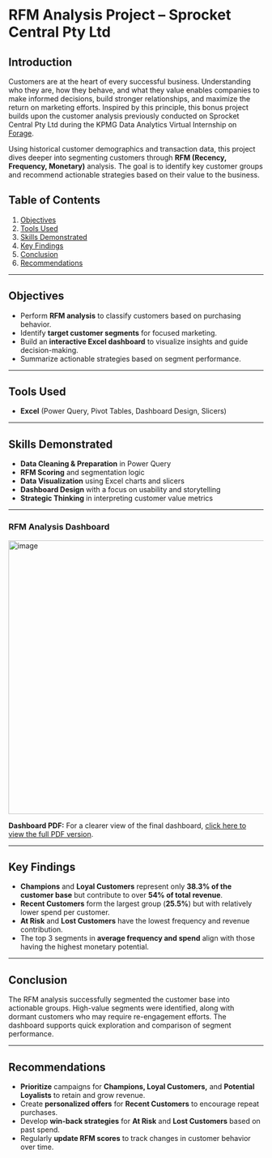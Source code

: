 # RFM Analysis Project – Sprocket Central Pty Ltd

## Introduction

Customers are at the heart of every successful business. Understanding who they are, how they behave, and what they value enables companies to make informed decisions, build stronger relationships, and maximize the return on marketing efforts. Inspired by this principle, this bonus project builds upon the customer analysis previously conducted on Sprocket Central Pty Ltd during the KPMG Data Analytics Virtual Internship on [Forage](https://www.theforage.com).

Using historical customer demographics and transaction data, this project dives deeper into segmenting customers through **RFM (Recency, Frequency, Monetary)** analysis. The goal is to identify key customer groups and recommend actionable strategies based on their value to the business.

## Table of Contents

1. [Objectives](#objectives)
2. [Tools Used](#tools-used)
3. [Skills Demonstrated](#skills-demonstrated)
4. [Key Findings](#key-findings)
5. [Conclusion](#conclusion)
6. [Recommendations](#recommendations)

---

## Objectives

* Perform **RFM analysis** to classify customers based on purchasing behavior.
* Identify **target customer segments** for focused marketing.
* Build an **interactive Excel dashboard** to visualize insights and guide decision-making.
* Summarize actionable strategies based on segment performance.

---

##  Tools Used

* **Excel** (Power Query, Pivot Tables, Dashboard Design, Slicers)

---

## Skills Demonstrated

* **Data Cleaning & Preparation** in Power Query
* **RFM Scoring** and segmentation logic
* **Data Visualization** using Excel charts and slicers
* **Dashboard Design** with a focus on usability and storytelling
* **Strategic Thinking** in interpreting customer value metrics

---

### RFM Analysis Dashboard

<img width="960" height="540" alt="image" src="https://github.com/user-attachments/assets/78647ecb-9a70-4216-87b8-e249ac219638" />

**Dashboard PDF:** For a clearer view of the final dashboard, [click here to view the full PDF version](./RFM-Dashboard.pdf).

---

## Key Findings

* **Champions** and **Loyal Customers** represent only **38.3% of the customer base** but contribute to over **54% of total revenue**.
* **Recent Customers** form the largest group (**25.5%**) but with relatively lower spend per customer.
* **At Risk** and **Lost Customers** have the lowest frequency and revenue contribution.
* The top 3 segments in **average frequency and spend** align with those having the highest monetary potential.

---

## Conclusion

The RFM analysis successfully segmented the customer base into actionable groups. High-value segments were identified, along with dormant customers who may require re-engagement efforts. The dashboard supports quick exploration and comparison of segment performance.

---

## Recommendations

* **Prioritize** campaigns for **Champions, Loyal Customers,** and **Potential Loyalists** to retain and grow revenue.
* Create **personalized offers** for **Recent Customers** to encourage repeat purchases.
* Develop **win-back strategies** for **At Risk** and **Lost Customers** based on past spend.
* Regularly **update RFM scores** to track changes in customer behavior over time.

